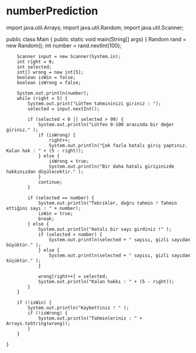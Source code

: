 # numberPrediction
import java.util.Arrays;
import java.util.Random;
import java.util.Scanner;

public class Main {
    public static void main(String[] args) {
        Random rand = new Random();
        int number = rand.nextInt(100);
       

        Scanner input = new Scanner(System.in);
        int right = 0;
        int selected;
        int[] wrong = new int[5];
        boolean isWin = false;
        boolean isWrong = false;

        System.out.println(number);
        while (right < 5) {
            System.out.print("Lütfen tahmininizi giriniz : ");
            selected = input.nextInt();

            if (selected < 0 || selected > 99) {
                System.out.println("Lütfen 0-100 arasında bir değer giriniz." );
                if (isWrong) {
                    right++;
                    System.out.println("Çok fazla hatalı giriş yaptınız. Kalan hak : " + (5 - right));
                } else {
                    isWrong = true;
                    System.out.println("Bir daha hatalı girişinizde hakkınızdan düşülecektir." );
                }
                continue;
            }

            if (selected == number) {
                System.out.println("Tebrikler, doğru tahmin ! Tahmin ettiğini sayı : " + number);
                isWin = true;
                break;
            } else {
                System.out.println("Hatalı bir sayı girdiniz !" );
                if (selected > number) {
                    System.out.println(selected + " sayısı, gizli sayıdan büyüktür." );
                } else {
                    System.out.println(selected + " sayısı, gizli sayıdan küçüktür." );
                }

                wrong[right++] = selected;
                System.out.println("Kalan hakkı : " + (5 - right));
            }
        }

        if (!isWin) {
            System.out.println("Kaybettiniz ! " );
            if (!isWrong) {
                System.out.println("Tahminleriniz : " + Arrays.toString(wrong));
            }
        }

    }
